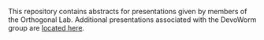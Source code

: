 This repository contains abstracts for presentations given by members of the Orthogonal Lab. Additional presentations associated with the DevoWorm group are [located here](https://github.com/devoworm/Proposals-Public-Lectures).
